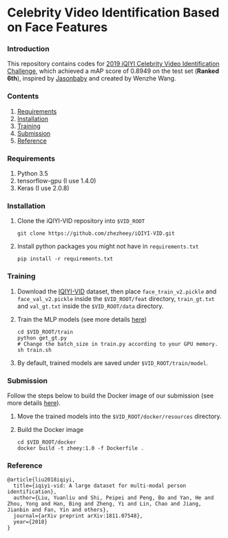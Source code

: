 # Celebrity Video Identification Based on Face Features

### Introduction

This repository contains codes for [2019 iQIYI Celebrity Video Identification Challenge](http://challenge.ai.iqiyi.com/detail?raceId=5c767dc41a6fa0ccf53922e7), which achieved a mAP score of 0.8949 on the test set (**Ranked 6th**), inspired by [Jasonbaby](https://github.com/Jasonbaby) and created by Wenzhe Wang.

### Contents
1. [Requirements](#requirements)
2. [Installation](#installation)
3. [Training](#training)
4. [Submission](#submission)
5. [Reference](#reference)

### Requirements

1. Python 3.5
2. tensorflow-gpu (I use 1.4.0)
3. Keras (I use 2.0.8)

### Installation

1. Clone the iQIYI-VID repository into `$VID_ROOT`
	```Shell
	git clone https://github.com/zhezheey/iQIYI-VID.git
	```

2. Install python packages you might not have in `requirements.txt`
	```Shell
	pip install -r requirements.txt
	```

### Training

1. Download the [IQIYI-VID](http://challenge.ai.iqiyi.com/detail?raceId=5c767dc41a6fa0ccf53922e7) dataset, then place `face_train_v2.pickle` and `face_val_v2.pickle` inside the `$VID_ROOT/feat` directory, `train_gt.txt` and `val_gt.txt` inside the `$VID_ROOT/data` directory.

2. Train the MLP models (see more details [here](train/README.md))
	```Shell
	cd $VID_ROOT/train
	python get_gt.py
	# Change the batch_size in train.py according to your GPU memory.
	sh train.sh
	```

3. By default, trained models are saved under `$VID_ROOT/train/model`.

### Submission

Follow the steps below to build the Docker image of our submission (see more details [here](docker/resources/README.md)).

1. Move the trained models into the `$VID_ROOT/docker/resources` directory.

2. Build the Docker image
	```Shell
	cd $VID_ROOT/docker
	docker build -t zheey:1.0 -f Dockerfile .
	```

### Reference

```
@article{liu2018iqiyi,
  title={iqiyi-vid: A large dataset for multi-modal person identification},
  author={Liu, Yuanliu and Shi, Peipei and Peng, Bo and Yan, He and Zhou, Yong and Han, Bing and Zheng, Yi and Lin, Chao and Jiang, Jianbin and Fan, Yin and others},
  journal={arXiv preprint arXiv:1811.07548},
  year={2018}
}
```
